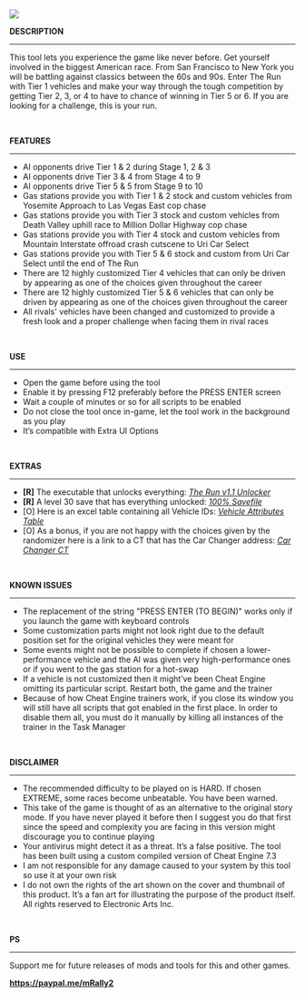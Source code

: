 <img src="https://public-files.gumroad.com/xbpr5ju862nsrwmurscv1ua9qcgy">
<div class="rich-text">
   <p><strong>DESCRIPTION</strong></p>
   <hr>
   <p>This tool lets you experience the game like never before. Get yourself involved in the biggest American race. From San Francisco to New York you will be battling against classics between the 60s and 90s. Enter The Run with Tier 1 vehicles and make your way through the tough competition by getting Tier 2, 3, or 4 to have to chance of winning in Tier 5 or 6. If you are looking for a challenge, this is your run.</p>
   <p><br></p>
   <p><strong>FEATURES</strong></p>
   <hr>
   <ul>
      <li>AI opponents drive Tier 1 &amp; 2 during Stage 1, 2 &amp; 3</li>
      <li>AI opponents drive Tier 3 &amp; 4 from Stage 4 to 9</li>
      <li>AI opponents drive Tier 5 &amp; 5 from Stage 9 to 10</li>
      <li>Gas stations provide you with Tier 1 &amp; 2 stock and custom vehicles from Yosemite Approach to Las Vegas East cop chase</li>
      <li>Gas stations provide you with Tier 3 stock and custom vehicles from Death Valley uphill race to Million Dollar Highway cop chase</li>
      <li>Gas stations provide you with Tier 4 stock and custom vehicles from Mountain Interstate offroad crash cutscene to Uri Car Select</li>
      <li>Gas stations provide you with Tier 5 &amp; 6 stock and custom from Uri Car Select until the end of The Run</li>
      <li>There are 12 highly customized Tier 4 vehicles that can only be driven by appearing as one of the choices given throughout the career</li>
      <li>There are 12 highly customized Tier 5 &amp; 6 vehicles that can only be driven by appearing as one of the choices given throughout the career</li>
      <li>All rivals' vehicles have been changed and customized to provide a fresh look and a proper challenge when facing them in rival races</li>
   </ul>
   <p><br></p>
   <p><strong>USE</strong></p>
   <hr>
   <ul>
      <li>Open the game before using the tool</li>
      <li>Enable it by pressing F12 preferably before the PRESS ENTER screen</li>
      <li>Wait a couple of minutes or so for all scripts to be enabled</li>
      <li>Do not close the tool once in-game, let the tool work in the background as you play</li>
      <li>It’s compatible with Extra UI Options</li>
   </ul>
   <p><br></p>
   <p><strong>EXTRAS</strong></p>
   <hr>
   <ul>
      <li><strong>[R]</strong> The executable that unlocks everything: <a target="_blank" rel="noopener noreferrer nofollow" href="https://mega.nz/file/lxBHhKBA#I81krRLXLYjgck8wcm2I_oDWqiIc3tghVtfLQub1JfM"><em>The Run v1.1 Unlocker</em></a></li>
      <li><strong>[R]</strong> A level 30 save that has everything unlocked: <a target="_blank" rel="noopener noreferrer nofollow" href="https://mega.nz/file/wwgQHRbL#CxgMRsl2t7R94rTiEPJG54DG8dpVtTuKOt7-Jan7_F0"><em>100% Savefile</em></a></li>
      <li>[O] Here is an excel table containing all Vehicle IDs: <a target="_blank" rel="noopener noreferrer nofollow" href="https://docs.google.com/spreadsheets/d/1PKMQ9pjzXqJNN7dPLvb09Cwpaonbf0m-/edit?usp=sharing&amp;ouid=115565166183456091745&amp;rtpof=true&amp;sd=true"><em>Vehicle Attributes Table</em></a></li>
      <li>[O] As a bonus, if you are not happy with the choices given by the randomizer here is a link to a CT that has the Car Changer address: <a target="_blank" rel="noopener noreferrer nofollow" href="https://mega.nz/file/lkwmgKrT#fl8zSrOB_0LnDkNqz8N6kAeqCFsHkT76NITVGGeOx_A"><em>Car Changer CT</em></a></li>
   </ul>
   <p><br></p>
   <p><strong>KNOWN ISSUES</strong></p>
   <hr>
   <ul>
      <li>The replacement of the string "PRESS ENTER (TO BEGIN)" works only if you launch the game with keyboard controls</li>
      <li>Some customization parts might not look right due to the default position set for the original vehicles they were meant for</li>
      <li>Some events might not be possible to complete if chosen a lower-performance vehicle and the AI was given very high-performance ones or if you went to the gas station for a hot-swap</li>
      <li>If a vehicle is not customized then it might’ve been Cheat Engine omitting its particular script. Restart both, the game and the trainer</li>
      <li>Because of how Cheat Engine trainers work, if you close its window you will still have all scripts that got enabled in the first place. In order to disable them all, you must do it manually by killing all instances of the trainer in the Task Manager<br></li>
   </ul>
   <p><br></p>
   <p><strong>DISCLAIMER</strong></p>
   <hr>
   <ul>
      <li>The recommended difficulty to be played on is HARD. If chosen EXTREME, some races become unbeatable. You have been warned.</li>
      <li>This take of the game is thought of as an alternative to the original story mode. If you have never played it before then I suggest you do that first since the speed and complexity you are facing in this version might discourage you to continue playing</li>
      <li>Your antivirus might detect it as a threat. It’s a false positive. The tool has been built using a custom compiled version of Cheat Engine 7.3</li>
      <li>I am not responsible for any damage caused to your system by this tool so use it at your own risk</li>
      <li>I do not own the rights of the art shown on the cover and thumbnail of this product. It’s a fan art for illustrating the purpose of the product itself. All rights reserved to Electronic Arts Inc.</li>
   </ul>
   <p><br></p>
   <p><strong>PS</strong></p>
   <hr>
   <p>Support me for future releases of mods and tools for this and other games.</p>
   <p><strong><a href="https://paypal.me/mRally2" target="_blank" rel="noopener noreferrer nofollow">https://paypal.me/mRally2</a></strong></p>
</div>

